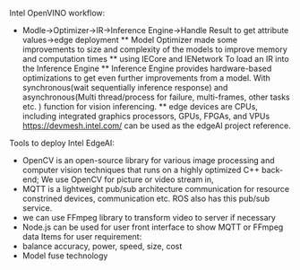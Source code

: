 Intel OpenVINO workflow:
* Modle->Optimizer->IR->Inference Engine->Handle Result to get attribute values->edge deployment
** Model Optimizer made some improvements to size and complexity of the models to improve memory and computation times
** using IECore and IENetwork To load an IR into the Inference Engine
** Inference Engine provides hardware-based optimizations to get even further improvements from a model. With synchronous(wait sequentially inference response) and asynchronous(Multi thread/process for failure, multi-frames, other tasks etc. ) function for vision inferencing.
** edge devices are CPUs, including integrated graphics processors, GPUs, FPGAs, and VPUs 
https://devmesh.intel.com/ can be used as the edgeAI project reference. 

Tools to deploy Intel EdgeAI:
* OpenCV is an open-source library for various image processing and computer vision techniques that runs on a highly optimized C++ back-end; We use OpenCV for picture or video stream in,
* MQTT is a lightweight pub/sub architecture communication for resource constrined devices, communication etc. ROS also has this pub/sub service.
* we can use  FFmpeg library to transform video to server if necessary
* Node.js can be used for user front interface to show MQTT or FFmpeg data 
Items for user requirement:
* balance accuracy, power, speed, size, cost
* Model fuse technology
